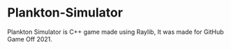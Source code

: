 # Plankton-Simulator
Plankton Simulator is C++ game made using Raylib, It was made for GitHub Game Off 2021.

